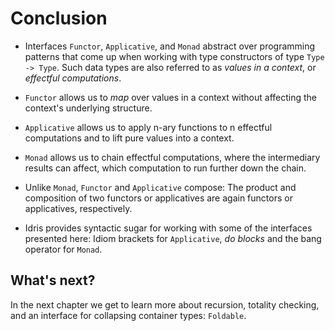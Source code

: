 # Conclusion

- Interfaces `Functor`, `Applicative`, and `Monad` abstract over programming patterns that come up when working with type constructors of type `Type -> Type`. Such data types are also referred to as *values in a context*, or *effectful computations*.

- `Functor` allows us to *map* over values in a context without affecting the context's underlying structure.

- `Applicative` allows us to apply n-ary functions to n effectful computations and to lift pure values into a context.

- `Monad` allows us to chain effectful computations, where the intermediary results can affect, which computation to run further down the chain.

- Unlike `Monad`, `Functor` and `Applicative` compose: The product and composition of two functors or applicatives are again functors or applicatives, respectively.

- Idris provides syntactic sugar for working with some of the interfaces presented here: Idiom brackets for `Applicative`, *do blocks* and the bang operator for `Monad`.

## What's next?

In the next chapter we get to learn more about recursion, totality checking, and an interface for collapsing container types: `Foldable`.
